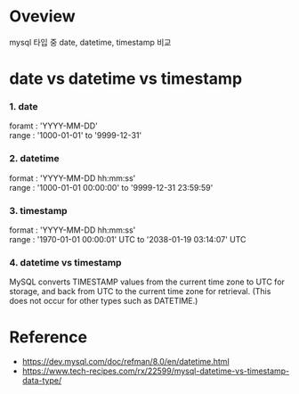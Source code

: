 # Oveview
mysql 타입 중 date, datetime, timestamp 비교

# date vs datetime vs timestamp
### 1. date
foramt : 'YYYY-MM-DD'<br>
range : '1000-01-01' to '9999-12-31'

### 2. datetime
format : 'YYYY-MM-DD hh:mm:ss'<br>
range : '1000-01-01 00:00:00' to '9999-12-31 23:59:59'

### 3. timestamp
format : 'YYYY-MM-DD hh:mm:ss'<br>
range : '1970-01-01 00:00:01' UTC to '2038-01-19 03:14:07' UTC

### 4. datetime vs timestamp
MySQL converts TIMESTAMP values from the current time zone to UTC for storage, and back from UTC to the current time zone for retrieval. (This does not occur for other types such as DATETIME.)

# Reference
* https://dev.mysql.com/doc/refman/8.0/en/datetime.html
* https://www.tech-recipes.com/rx/22599/mysql-datetime-vs-timestamp-data-type/
